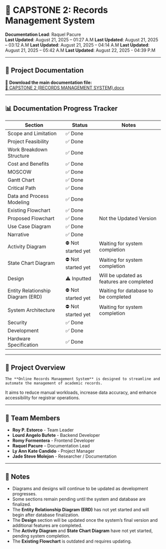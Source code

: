 # 📁 CAPSTONE 2: Records Management System

**Documentation Lead**: Raquel Pacure  
**Last Updated**: August 21, 2025 – 01:27 A.M 
**Last Updated**: August 21, 2025 – 03:12 A.M
**Last Updated**: August 21, 2025 – 04:14 A.M
**Last Updated**: August 21, 2025 – 05:42 A.M
**Last Updated**: August 22, 2025 - 04:39 P.M




---

## 📄 Project Documentation

🔗 **Download the main documentation file:**  
[📎 CAPSTONE 2 (RECORDS MANAGEMENT SYSTEM).docx](https://docs.google.com/document/d/1gKs0YLvVzjgidjCdS0-X6c6W-GxUuIZn/edit?usp=sharing&ouid=104714777232985337086&rtpof=true&sd=true)  

---

## 📊 Documentation Progress Tracker

| **Section**                           | **Status**          | **Notes**                                        |
|---------------------------------------|---------------------|--------------------------------------------------|
| Scope and Limitation                  | ✅ Done              |                                                  |
| Project Feasibility                   | ✅ Done              |                                                  |
| Work Breakdown Structure              | ✅ Done              |                                                  |
| Cost and Benefits                     | ✅ Done              |                                                  |
| MOSCOW                                | ✅ Done              |                                                  |
| Gantt Chart                           | ✅ Done              |                                                  |
| Critical Path                         | ✅ Done              |                                                  |
| Data and Process Modeling             | ✅ Done              |                                                  |
| Existing Flowchart                    | ✅ Done              |                                                  |
| Proposed Flowchart                    | ✅ Done              | Not the Updated Version                          |
| Use Case Diagram                      | ✅ Done              |                                                  |
| Narrative                             | ✅ Done              |                                                  |
| Activity Diagram                      | ⛔ Not started yet   | Waiting for system completion                    |
| State Chart Diagram                   | ⛔ Not started yet   | Waiting for system completion                    |
| Design                                | ⚠️ Inputted          | Will be updated as features are completed        |
| Entity Relationship Diagram (ERD)     | ⛔ Not started yet   | Waiting for database to be completed             |
| System Architecture                   | ⛔ Not started yet   | Waiting for system completion                    |
| Security                              | ✅ Done              |                                                  |
| Development                           | ✅ Done              |                                                  |
| Hardware Specification                | ✅ Done              |                                                  |

---

## 📌 Project Overview

    The **Online Records Management System** is designed to streamline and automate the management of academic records.  
It aims to reduce manual workloads, increase data accuracy, and enhance accessibility for registrar operations.

---

## 👥 Team Members
- **Roy P. Estorco** - Team Leader
- **Lourd Angelo Bufete** - Backend Developer
- **Romy Formentera** - Frontend Developer
- **Raquel Pacure** – Documentation Lead  
- **Ly Ann Kate Candido** - Project Manager
- **Jade Steve Molejon** - Researcher / Documentation

---

## 📝 Notes
- Diagrams and designs will continue to be updated as development progresses.  
- Some sections remain pending until the system and database are finalized.  
- The **Entity Relationship Diagram (ERD)** has not yet started and will begin after database finalization.  
- The **Design** section will be updated once the system’s final version and additional features are completed.   
- The **Activity Diagram** and **State Chart Diagram** have not yet started, pending system completion.  
- The **Existing Flowchart** is outdated and requires updating.  